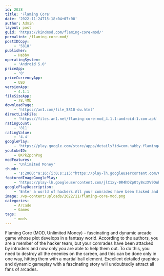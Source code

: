 ```yaml
---
id: 2038
title: 'Flaming Core'
date: '2022-11-24T15:18:04+07:00'
author: Admin
layout: post
guid: 'https://kindmod.com/flaming-core-mod/'
permalink: /flaming-core-mod/
postIDCopy:
    - '5810'
publisher:
    - Habby
operatingSystem:
    - 'Android 5.0'
priceApp:
    - '0'
priceCurrencyApp:
    - USD
versionApp:
    - 4.1.1
fileSizeApp:
    - 78.4Mb
downloadPage:
    - 'https://an1.com/file_5810-dw.html'
directLinkFile:
    - 'https://files.an1.net/flaming-core-mod_4.1.1-android-1.com.apk'
ratingCount:
    - '811'
ratingValue:
    - '4.4'
googlePlay:
    - 'https://play.google.com/store/apps/details?id=com.habby.flamingcore'
youtubeID:
    - 0KPkZpcnPxg
modFeatures:
    - 'Unlimited Money'
thumb:
    - 's:2060:"a:16:{i:0;s:115:"https://play-lh.googleusercontent.com/6H5MZG7mT2uuuMi4QqQ0HklQY-kKj6R83aG43BP8Ph73-8jfgVW3AiIfENc9de6hJho=w526-h296";i:1;s:115:"https://play-lh.googleusercontent.com/IiqeEAaPBTZwx0L7HvfNUXJV5ulzU2vSzIaUFeV257c0ZC-p93SoDskBnDkyOkNXK_E=w526-h296";i:2;s:114:"https://play-lh.googleusercontent.com/Wt_FSQC44MUulHF3lRnvJCGtLRsCAUioeYfNptZj-3Lajj7xs9EDaGrAwysLF50fAg=w526-h296";i:3;s:115:"https://play-lh.googleusercontent.com/pusQq97aF9AA2RTH-vq9wFg-syUbz3tbjv4svc6I-hA-vebZZrgY6aWGiBUljn5dHgI=w526-h296";i:4;s:115:"https://play-lh.googleusercontent.com/Hh1Fxylcj_YfDEMOxt_E-C1n2ab1VpewQ2tzOXVhbSN4uVJwWwBCSuU-Vtsp5sO6rWc=w526-h296";i:5;s:115:"https://play-lh.googleusercontent.com/u9wAWQN60hKr6sMJKY_dpVKG7g7IfgCkzqP8Gk_1taF3_VuMuyTKwklRRu-KjgtfWMs=w526-h296";i:6;s:115:"https://play-lh.googleusercontent.com/ICutvtsNRUlIyYlY9Yx-3mE7PkjmJcDw7Lm-JuJABOibTEe64GDnYg1vtpwVW-G4Os4=w526-h296";i:7;s:115:"https://play-lh.googleusercontent.com/AEQeVULe0ljei42_kY0Yj88ZI9YCT1JOw8FROfSS5mGfjl6t0g2xtBXpGi8mRnRiAFA=w526-h296";i:8;s:114:"https://play-lh.googleusercontent.com/fxaaHFv9K07tpx_XnfJxKen5CNKc3V_2qrAGrmCNlBCbnBvLZNghVu6GSysq4_I2mg=w526-h296";i:9;s:115:"https://play-lh.googleusercontent.com/X7Svt4_G0ucM7DUYUDnP73F0s5k4ZtVt43C5oXCm1PHwAli45gg00uQn335Nw4N2B04=w526-h296";i:10;s:115:"https://play-lh.googleusercontent.com/f5T6EKOxA_Kbisb1GB0T8am29S9oJ_kCNNoKZneQKrJtIK2i7H08_UIYpFlpMLsVHT8=w526-h296";i:11;s:115:"https://play-lh.googleusercontent.com/Vad-HfCPD6miT_Ol1o6vpCGoM-JPBKZPscPpB2Vd3-WFeJ9HpKpoZ3edQH5ZRoUGr18=w526-h296";i:12;s:116:"https://play-lh.googleusercontent.com/tjNUSZVy4ELOPpkB7G9oBwspCEtAW0ordb6IdSHHmsrQWeaEBYb9_IjSATbXT9XQYfy6=w526-h296";i:13;s:115:"https://play-lh.googleusercontent.com/53suoK7fRn0n-Hsld4KlF9fG7ffzFOdDTr6HnrQd-uFuSI5gbsNSfujc1x-NOdxZTBQ=w526-h296";i:14;s:115:"https://play-lh.googleusercontent.com/1IfX_i-45mVHIfUX38L_BsvEOaz73RR4sDKLEWhXBu3kLSxwdaD8rjUJdnWG1br7p9k=w526-h296";i:15;s:115:"https://play-lh.googleusercontent.com/mIdQUwVpTsGxhmWvZLSyiRlczzFDCvi20BE8CdYmH9AySWZFyXbXtZAzy676UrzNBRA=w526-h296";}";'
featuredImageGooglePlay:
    - 'https://play-lh.googleusercontent.com/jlC1xy-0R4hDZp0ty8xzXV9OuhHWnvwn1REXTuuaTSGokX6KoBJORzR-Z-jTx09CouC0'
googlePlayDescription:
    - 'Enter a world of hackers.All your comrades have been hacked and now everything out there has only one mission: to obliterate you.Welcome to FLAMING CORE!.'
image: /wp-content/uploads/2022/11/flaming-core-mod.png
categories:
    - Arcade
    - Games
tags:
    - mods
---
```


Flaming Core (MOD, Unlimited Money) – fascinating and dynamic arcade game whose plot develops in a fantasy world. According to the authors, you are a member of the hacker team, but your comrades have been attacked by intruders and now only you are able to help them out. To do this, you need to destroy all the enemies on the screen, and this can be done only in one way, hitting them with a martial ball element. Excellent detailed graphics and dynamic gameplay with a fascinating story will undoubtedly attract all fans of arcades.